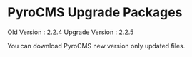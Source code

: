PyroCMS Upgrade Packages
========================

Old Version      : 2.2.4
Upgrade Version  : 2.2.5

You can download PyroCMS new version only updated files.
